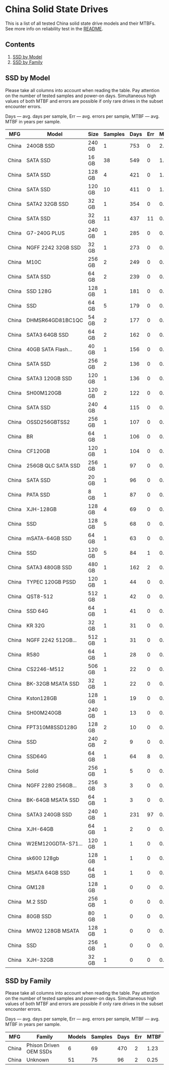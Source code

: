 China Solid State Drives
========================

This is a list of all tested China solid state drive models and their MTBFs. See
more info on reliability test in the [README](https://github.com/bsdhw/SMART).

Contents
--------

1. [ SSD by Model  ](#ssd-by-model)
2. [ SSD by Family ](#ssd-by-family)

SSD by Model
------------

Please take all columns into account when reading the table. Pay attention on the
number of tested samples and power-on days. Simultaneous high values of both MTBF
and errors are possible if only rare drives in the subset encounter errors.

Days — avg. days per sample,
Err  — avg. errors per sample,
MTBF — avg. MTBF in years per sample.

| MFG       | Model              | Size   | Samples | Days  | Err   | MTBF |
|-----------|--------------------|--------|---------|-------|-------|------|
| China     | 240GB SSD          | 240 GB | 1       | 753   | 0     | 2.06   |
| China     | SATA SSD           | 16 GB  | 38      | 549   | 0     | 1.51   |
| China     | SATA SSD           | 128 GB | 4       | 421   | 0     | 1.15   |
| China     | SATA SSD           | 120 GB | 10      | 411   | 0     | 1.13   |
| China     | SATA2 32GB SSD     | 32 GB  | 1       | 354   | 0     | 0.97   |
| China     | SATA SSD           | 32 GB  | 11      | 437   | 11    | 0.85   |
| China     | G7-240G PLUS       | 240 GB | 1       | 285   | 0     | 0.78   |
| China     | NGFF 2242 32GB SSD | 32 GB  | 1       | 273   | 0     | 0.75   |
| China     | M10C               | 256 GB | 2       | 249   | 0     | 0.68   |
| China     | SATA SSD           | 64 GB  | 2       | 239   | 0     | 0.66   |
| China     | SSD 128G           | 128 GB | 1       | 181   | 0     | 0.50   |
| China     | SSD                | 64 GB  | 5       | 179   | 0     | 0.49   |
| China     | DHMSR64GD81BC1QC   | 54 GB  | 2       | 177   | 0     | 0.49   |
| China     | SATA3 64GB SSD     | 64 GB  | 2       | 162   | 0     | 0.45   |
| China     | 40GB SATA Flash... | 40 GB  | 1       | 156   | 0     | 0.43   |
| China     | SATA SSD           | 256 GB | 2       | 136   | 0     | 0.37   |
| China     | SATA3 120GB SSD    | 120 GB | 1       | 136   | 0     | 0.37   |
| China     | SH00M120GB         | 120 GB | 2       | 122   | 0     | 0.34   |
| China     | SATA SSD           | 240 GB | 4       | 115   | 0     | 0.32   |
| China     | OSSD256GBTSS2      | 256 GB | 1       | 107   | 0     | 0.30   |
| China     | BR                 | 64 GB  | 1       | 106   | 0     | 0.29   |
| China     | CF120GB            | 120 GB | 1       | 104   | 0     | 0.29   |
| China     | 256GB QLC SATA SSD | 256 GB | 1       | 97    | 0     | 0.27   |
| China     | SATA SSD           | 20 GB  | 1       | 96    | 0     | 0.26   |
| China     | PATA SSD           | 8 GB   | 1       | 87    | 0     | 0.24   |
| China     | XJH-128GB          | 128 GB | 4       | 69    | 0     | 0.19   |
| China     | SSD                | 128 GB | 5       | 68    | 0     | 0.19   |
| China     | mSATA-64GB SSD     | 64 GB  | 1       | 63    | 0     | 0.17   |
| China     | SSD                | 120 GB | 5       | 84    | 1     | 0.15   |
| China     | SATA3 480GB SSD    | 480 GB | 1       | 162   | 2     | 0.15   |
| China     | TYPEC 120GB PSSD   | 120 GB | 1       | 44    | 0     | 0.12   |
| China     | QST8-512           | 512 GB | 1       | 42    | 0     | 0.12   |
| China     | SSD 64G            | 64 GB  | 1       | 41    | 0     | 0.11   |
| China     | KR 32G             | 32 GB  | 1       | 31    | 0     | 0.09   |
| China     | NGFF 2242 512GB... | 512 GB | 1       | 31    | 0     | 0.09   |
| China     | R580               | 64 GB  | 1       | 28    | 0     | 0.08   |
| China     | CS2246-M512        | 506 GB | 1       | 22    | 0     | 0.06   |
| China     | BK-32GB MSATA SSD  | 32 GB  | 1       | 22    | 0     | 0.06   |
| China     | Kston128GB         | 128 GB | 1       | 19    | 0     | 0.05   |
| China     | SH00M240GB         | 240 GB | 1       | 13    | 0     | 0.04   |
| China     | FPT310M8SSD128G    | 128 GB | 2       | 10    | 0     | 0.03   |
| China     | SSD                | 240 GB | 2       | 9     | 0     | 0.03   |
| China     | SSD64G             | 64 GB  | 1       | 64    | 8     | 0.02   |
| China     | Solid              | 256 GB | 1       | 5     | 0     | 0.02   |
| China     | NGFF 2280 256GB... | 256 GB | 3       | 3     | 0     | 0.01   |
| China     | BK-64GB MSATA SSD  | 64 GB  | 1       | 3     | 0     | 0.01   |
| China     | SATA3 240GB SSD    | 240 GB | 1       | 231   | 97    | 0.01   |
| China     | XJH-64GB           | 64 GB  | 1       | 2     | 0     | 0.01   |
| China     | W2EM120GDTA-S71... | 120 GB | 1       | 1     | 0     | 0.01   |
| China     | sk600 128gb        | 128 GB | 1       | 1     | 0     | 0.00   |
| China     | MSATA 64GB SSD     | 64 GB  | 1       | 1     | 0     | 0.00   |
| China     | GM128              | 128 GB | 1       | 0     | 0     | 0.00   |
| China     | M.2 SSD            | 256 GB | 1       | 0     | 0     | 0.00   |
| China     | 80GB SSD           | 80 GB  | 1       | 0     | 0     | 0.00   |
| China     | MW02 128GB MSATA   | 128 GB | 1       | 0     | 0     | 0.00   |
| China     | SSD                | 256 GB | 1       | 0     | 0     | 0.00   |
| China     | XJH-32GB           | 32 GB  | 1       | 0     | 0     | 0.00   |

SSD by Family
-------------

Please take all columns into account when reading the table. Pay attention on the
number of tested samples and power-on days. Simultaneous high values of both MTBF
and errors are possible if only rare drives in the subset encounter errors.

Days — avg. days per sample,
Err  — avg. errors per sample,
MTBF — avg. MTBF in years per sample.

| MFG       | Family                 | Models | Samples | Days  | Err   | MTBF |
|-----------|------------------------|--------|---------|-------|-------|------|
| China     | Phison Driven OEM SSDs | 6      | 69      | 470   | 2     | 1.23   |
| China     | Unknown                | 51     | 75      | 96    | 2     | 0.25   |
